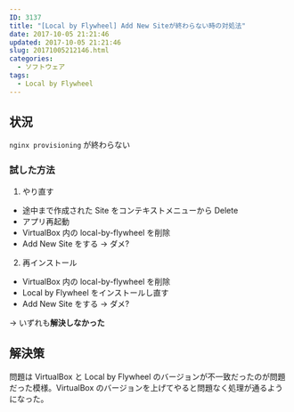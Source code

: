```yaml
---
ID: 3137
title: "[Local by Flywheel] Add New Siteが終わらない時の対処法"
date: 2017-10-05 21:21:46
updated: 2017-10-05 21:21:46
slug: 20171005212146.html
categories:
  - ソフトウェア
tags:
  - Local by Flywheel
---
```


## 状況

`nginx provisioning` が終わらない

### 試した方法

1. やり直す

- 途中まで作成された Site をコンテキストメニューから Delete
- アプリ再起動
- VirtualBox 内の local-by-flywheel を削除
- Add New Site をする → ダメ?

2. 再インストール

- VirtualBox 内の local-by-flywheel を削除
- Local by Flywheel をインストールし直す
- Add New Site をする → ダメ?

→ いずれも**解決しなかった**

## 解決策

問題は VirtualBox と Local by Flywheel のバージョンが不一致だったのが問題だった模様。VirtualBox のバージョンを上げてやると問題なく処理が通るようになった。
